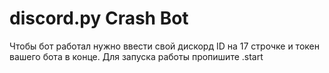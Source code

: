 # discord.py Crash Bot

Чтобы бот работал нужно ввести свой дискорд ID на 17 строчке и токен вашего бота в конце.
Для запуска работы пропишите .start
